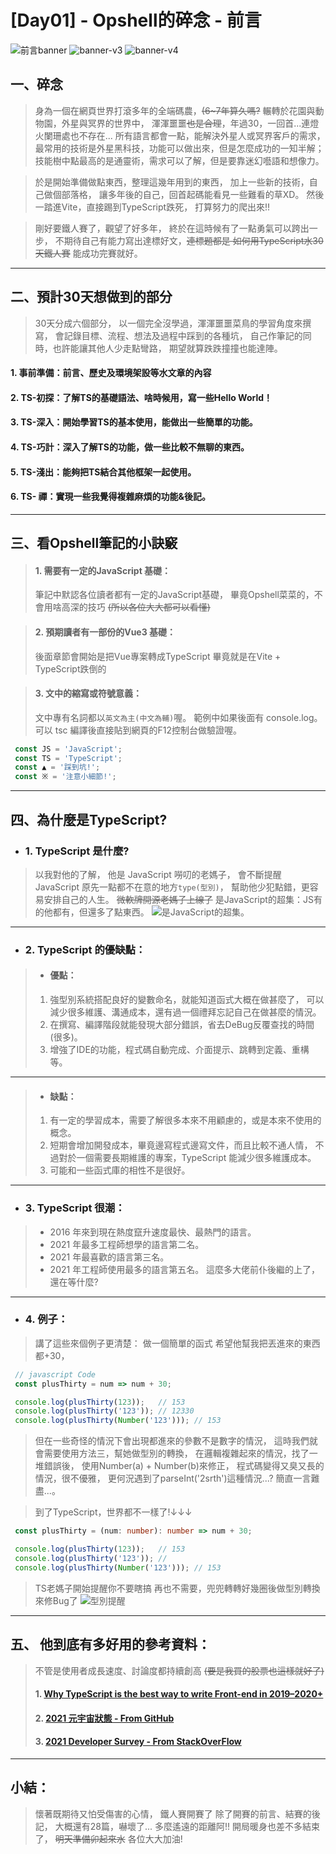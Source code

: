 # [Day01] - Opshell的碎念 - 前言

![前言banner](https://ithelp.ithome.com.tw/upload/images/20220901/20109918Z2EVjAr1KM.jpg)
![banner-v3](https://ithelp.ithome.com.tw/upload/images/20220901/201099189Sp05fRjaz.jpg)
![banner-v4](https://ithelp.ithome.com.tw/upload/images/20220901/20109918jm8R7REYAN.jpg)

## 一、碎念
   > 身為一個在網頁世界打滾多年的全端碼農，~~(6~7年算久嗎?~~
   > 輾轉於花園與動物園，外星與冥界的世界中，
   > 渾渾噩噩~~也是合理~~，年過30，一回首...連燈火闌珊處也不存在...
   > 所有語言都會一點，能解決外星人或冥界客戶的需求，
   > 最常用的技術是外星黑科技，功能可以做出來，但是怎麼成功的一知半解；
   > 技能樹中點最高的是通靈術，需求可以了解，但是要靠迷幻囈語和想像力。

   > 於是開始準備做點東西，整理這幾年用到的東西，
   > 加上一些新的技術，自己做個部落格，
   > 讓多年後的自己，回首起碼能看見一些難看的草XD。
   > 然後一踏進Vite，直接踢到TypeScript跌死，
   > 打算努力的爬出來!!

   >  剛好要鐵人賽了，觀望了好多年，
   >  終於在這時候有了一點勇氣可以跨出一步，
   >  不期待自己有能力寫出達標好文，~~連標題都是 如何用TypeScript水30天鐵人賽~~
   >  能成功完賽就好。

---
## 二、預計30天想做到的部分
   > 30天分成六個部分，
   > 以一個完全沒學過，渾渾噩噩菜鳥的學習角度來撰寫，
   > 會記錄目標、流程、想法及過程中踩到的各種坑，
   > 自己作筆記的同時，也許能讓其他人少走點彎路，
   > 期望就算跌跌撞撞也能達陣。

   #### 1. 事前準備：前言、歷史及環境架設等水文章的內容
   #### 2. TS-初探：了解TS的基礎語法、啥時候用，寫一些Hello World！
   #### 3. TS-深入：開始學習TS的基本使用，能做出一些簡單的功能。
   #### 4. TS-巧計：深入了解TS的功能，做一些比較不無聊的東西。
   #### 5. TS-淺出：能夠把TS結合其他框架一起使用。
   #### 6. TS- 禪：實現一些我覺得複雜麻煩的功能&後記。

---
## 三、看Opshell筆記的小訣竅
   > #### 1. 需要有一定的JavaScript 基礎：
   > 筆記中默認各位讀者都有一定的JavaScript基礎，
   > 畢竟Opshell菜菜的，不會用啥高深的技巧 ~~(所以各位大大都可以看懂)~~

   > #### 2. 預期讀者有一部份的Vue3 基礎：
   > 後面章節會開始是把Vue專案轉成TypeScript
   > 畢竟就是在Vite + TypeScript跌倒的

   > #### 3. 文中的縮寫或符號意義：
   > 文中專有名詞都以`英文為主(中文為輔)`喔。
   > 範例中如果後面有 console.log。
   > 可以 tsc 編譯後直接貼到網頁的F12控制台做驗證喔。
   ```JavaScript
    const JS = 'JavaScript';
    const TS = 'TypeScript';
    const ▲ = '踩到坑!';
    const ※ = '注意小細節!';
   ```

---
## 四、為什麼是TypeScript?
   - ### 1. TypeScript 是什麼?
   > 以我對他的了解，
   > 他是 JavaScript 嘮叨的老媽子，
   > 會不斷提醒 JavaScript 原先一點都不在意的地方`type(型別)`，
   > 幫助他少犯點錯，更容易安排自己的人生。
   > ~~微軟牌開源老媽子上線了~~
   > 是JavaScript的超集：JS有的他都有，但還多了點東西。
![是JavaScript的超集。](https://ithelp.ithome.com.tw/upload/images/20220901/20109918DYspg6k4NO.png)

---
   - ### 2. TypeScript 的優缺點：
   > - #### 優點：
   > 1.   強型別系統搭配良好的變數命名，就能知道函式大概在做甚麼了，
   >      可以減少很多維護、溝通成本，還有過一個禮拜忘記自己在做甚麼的情況。
   > 2.   在撰寫、編譯階段就能發現大部分錯誤，省去DeBug反覆查找的時間(很多)。
   > 3.   增強了IDE的功能，程式碼自動完成、介面提示、跳轉到定義、重構等。
---
   > - #### 缺點：
   > 1.   有一定的學習成本，需要了解很多本來不用顧慮的，或是本來不使用的概念。
   > 2.   短期會增加開發成本，畢竟邊寫程式邊寫文件，而且比較不通人情，
   >      不過對於一個需要長期維護的專案，TypeScript 能減少很多維護成本。
   > 3.   可能和一些函式庫的相性不是很好。

---
   - ### 3. TypeScript 很潮：
   > - 2016 年來到現在熱度竄升速度最快、最熱門的語言。
   > - 2021 年最多工程師想學的語言第二名。
   > - 2021 年最喜歡的語言第三名。
   > - 2021 年工程師使用最多的語言第五名。
   > 這麼多大佬前仆後繼的上了，還在等什麼?

---
   - ### 4. 例子：
   > 講了這些來個例子更清楚：
   > 做一個簡單的函式 希望他幫我把丟進來的東西都+30，
   ```JavaScript
    // javascript Code
    const plusThirty = num => num + 30;

    console.log(plusThirty(123));   // 153
    console.log(plusThirty('123')); // 12330
    console.log(plusThirty(Number('123'))); // 153
   ```
   > 但在一些奇怪的情況下會出現都進來的參數不是數字的情況，
   > 這時我們就會需要使用方法三，幫她做型別的轉換，
   > 在邏輯複雜起來的情況，找了一堆錯誤後，
   > 使用Number(a) + Number(b)來修正，
   > 程式碼變得又臭又長的情況，很不優雅，
   > 更何況遇到了parseInt('2srth')這種情況...?
   > 簡直一言難盡...。

   > 到了TypeScript，世界都不一樣了!↓↓↓
   ```typescript
    const plusThirty = (num: number): number => num + 30;

    console.log(plusThirty(123));   // 153
    console.log(plusThirty('123')); //
    console.log(plusThirty(Number('123'))); // 153
   ```
   > TS老媽子開始提醒你不要瞎搞
   > 再也不需要，兜兜轉轉好幾圈後做型別轉換來修Bug了
![型別提醒](https://ithelp.ithome.com.tw/upload/images/20220901/201099182H6aHEFC9S.png)

---
## 五、 他到底有多好用的參考資料：
   > 不管是使用者成長速度、討論度都持續創高 ~~(要是我買的股票也這樣就好了)~~
   > #### 1. [Why TypeScript is the best way to write Front-end in 2019–2020+](https://jackthenomad.com/why-typescript-is-the-best-way-to-write-front-end-in-2019-feb855f9b164)
   > #### 2. [2021 元宇宙狀態 - From GitHub](https://octoverse.github.com/#top-languages-over-the-years)
   > #### 3. [2021 Developer Survey - From StackOverFlow](https://insights.stackoverflow.com/survey/2021#key-territories-country)

---
## 小結：
   > 懷著既期待又怕受傷害的心情，
   > 鐵人賽開賽了
   > 除了開賽的前言、結賽的後記，
   > 大概還有28篇，嚇壞了...
   > 多麼遙遠的距離阿!!
   > 開局暖身也差不多結束了，
   > ~~明天準備卯起來水~~
   > 各位大大加油!
